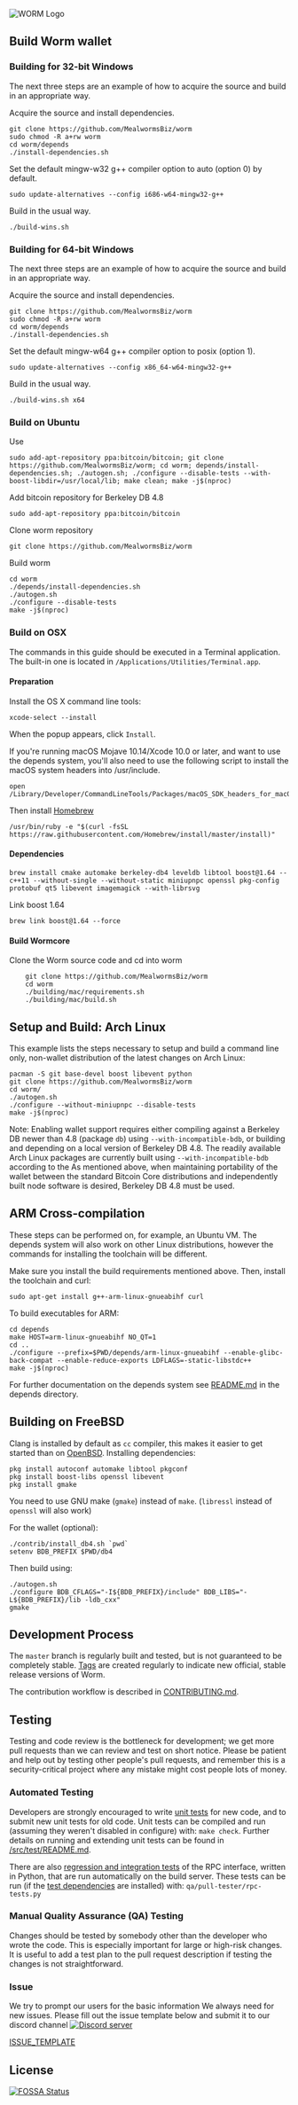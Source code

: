 ![WORM Logo](src/qt/res/images/worm_logo_horizontal.png)


Build Worm wallet
----------

### Building for 32-bit Windows

The next three steps are an example of how to acquire the source and build in an appropriate way.
        
Acquire the source and install dependencies.

    git clone https://github.com/MealwormsBiz/worm
    sudo chmod -R a+rw worm
    cd worm/depends
    ./install-dependencies.sh
    
Set the default mingw-w32 g++ compiler option to auto (option 0) by default.

    sudo update-alternatives --config i686-w64-mingw32-g++
    
Build in the usual way.

    ./build-wins.sh
    
### Building for 64-bit Windows   

The next three steps are an example of how to acquire the source and build in an appropriate way.
        
Acquire the source and install dependencies.

    git clone https://github.com/MealwormsBiz/worm
    sudo chmod -R a+rw worm
    cd worm/depends
    ./install-dependencies.sh
    
Set the default mingw-w64 g++ compiler option to posix (option 1).

    sudo update-alternatives --config x86_64-w64-mingw32-g++
    
Build in the usual way.

    ./build-wins.sh x64

### Build on Ubuntu

Use

    sudo add-apt-repository ppa:bitcoin/bitcoin; git clone https://github.com/MealwormsBiz/worm; cd worm; depends/install-dependencies.sh; ./autogen.sh; ./configure --disable-tests --with-boost-libdir=/usr/local/lib; make clean; make -j$(nproc)


Add bitcoin repository for Berkeley DB 4.8

    sudo add-apt-repository ppa:bitcoin/bitcoin

Clone worm repository

    git clone https://github.com/MealwormsBiz/worm

Build worm 

    cd worm
    ./depends/install-dependencies.sh
    ./autogen.sh
    ./configure --disable-tests
    make -j$(nproc)

### Build on OSX

The commands in this guide should be executed in a Terminal application.
The built-in one is located in `/Applications/Utilities/Terminal.app`.

#### Preparation

Install the OS X command line tools:

`xcode-select --install`

When the popup appears, click `Install`.

If you're running macOS Mojave 10.14/Xcode 10.0 or later, and want to use the depends system, you'll also need to use the following script to install the macOS system headers into /usr/include.

    open /Library/Developer/CommandLineTools/Packages/macOS_SDK_headers_for_macOS_10.14.pkg

Then install [Homebrew](https://brew.sh)

    /usr/bin/ruby -e "$(curl -fsSL https://raw.githubusercontent.com/Homebrew/install/master/install)"

#### Dependencies

    brew install cmake automake berkeley-db4 leveldb libtool boost@1.64 --c++11 --without-single --without-static miniupnpc openssl pkg-config protobuf qt5 libevent imagemagick --with-librsvg

Link boost 1.64

    brew link boost@1.64 --force

#### Build Wormcore

Clone the Worm source code and cd into worm

        git clone https://github.com/MealwormsBiz/worm
        cd worm
        ./building/mac/requirements.sh
        ./building/mac/build.sh

Setup and Build: Arch Linux
-----------------------------------
This example lists the steps necessary to setup and build a command line only, non-wallet distribution of the latest changes on Arch Linux:

    pacman -S git base-devel boost libevent python
    git clone https://github.com/MealwormsBiz/worm
    cd worm/
    ./autogen.sh
    ./configure --without-miniupnpc --disable-tests
    make -j$(nproc)

Note:
Enabling wallet support requires either compiling against a Berkeley DB newer than 4.8 (package `db`) using `--with-incompatible-bdb`,
or building and depending on a local version of Berkeley DB 4.8. The readily available Arch Linux packages are currently built using
`--with-incompatible-bdb` according to the
As mentioned above, when maintaining portability of the wallet between the standard Bitcoin Core distributions and independently built
node software is desired, Berkeley DB 4.8 must be used.


ARM Cross-compilation
-------------------
These steps can be performed on, for example, an Ubuntu VM. The depends system
will also work on other Linux distributions, however the commands for
installing the toolchain will be different.

Make sure you install the build requirements mentioned above.
Then, install the toolchain and curl:

    sudo apt-get install g++-arm-linux-gnueabihf curl

To build executables for ARM:

    cd depends
    make HOST=arm-linux-gnueabihf NO_QT=1
    cd ..
    ./configure --prefix=$PWD/depends/arm-linux-gnueabihf --enable-glibc-back-compat --enable-reduce-exports LDFLAGS=-static-libstdc++
    make -j$(nproc)

For further documentation on the depends system see [README.md](../depends/README.md) in the depends directory.

Building on FreeBSD
--------------------

Clang is installed by default as `cc` compiler, this makes it easier to get
started than on [OpenBSD](build-openbsd.md). Installing dependencies:

    pkg install autoconf automake libtool pkgconf
    pkg install boost-libs openssl libevent
    pkg install gmake

You need to use GNU make (`gmake`) instead of `make`.
(`libressl` instead of `openssl` will also work)

For the wallet (optional):

    ./contrib/install_db4.sh `pwd`
    setenv BDB_PREFIX $PWD/db4

Then build using:

    ./autogen.sh
    ./configure BDB_CFLAGS="-I${BDB_PREFIX}/include" BDB_LIBS="-L${BDB_PREFIX}/lib -ldb_cxx"
    gmake

Development Process
-------------------

The `master` branch is regularly built and tested, but is not guaranteed to be
completely stable. [Tags](https://github.com/MealwormsBiz/worm/tags) are created
regularly to indicate new official, stable release versions of Worm.

The contribution workflow is described in [CONTRIBUTING.md](CONTRIBUTING.md).


Testing
-------

Testing and code review is the bottleneck for development; we get more pull
requests than we can review and test on short notice. Please be patient and help out by testing
other people's pull requests, and remember this is a security-critical project where any mistake might cost people
lots of money.

### Automated Testing

Developers are strongly encouraged to write [unit tests](src/test/README.md) for new code, and to
submit new unit tests for old code. Unit tests can be compiled and run
(assuming they weren't disabled in configure) with: `make check`. Further details on running
and extending unit tests can be found in [/src/test/README.md](/src/test/README.md).

There are also [regression and integration tests](/qa) of the RPC interface, written
in Python, that are run automatically on the build server.
These tests can be run (if the [test dependencies](/qa) are installed) with: `qa/pull-tester/rpc-tests.py`

### Manual Quality Assurance (QA) Testing

Changes should be tested by somebody other than the developer who wrote the
code. This is especially important for large or high-risk changes. It is useful
to add a test plan to the pull request description if testing the changes is
not straightforward.

### Issue

 We try to prompt our users for the basic information We always need for new issues.
 Please fill out the issue template below and submit it to our discord channel
  <a href="https://discord.gg/ndUg9va"><img src="https://discordapp.com/api/guilds/364500397999652866/embed.png" alt="Discord server" /></a>
 
 [ISSUE_TEMPLATE](doc/template/ISSUE_TEMPLATE_example.md)

## License
[![FOSSA Status](https://app.fossa.io/api/projects/git%2Bgithub.com%2F216k155%2Fworm.svg?type=large)](https://app.fossa.io/projects/git%2Bgithub.com%2F216k155%2Fworm?ref=badge_large)
